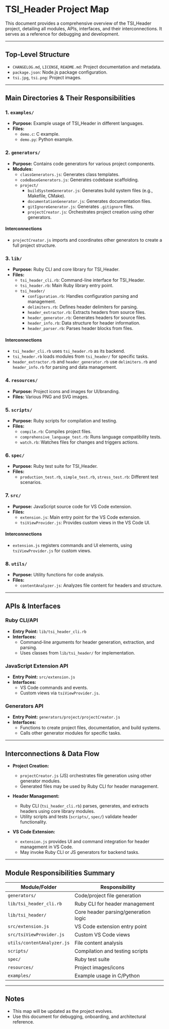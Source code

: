 # TSI_Header Project Map

This document provides a comprehensive overview of the TSI_Header project, detailing all modules, APIs, interfaces, and their interconnections. It serves as a reference for debugging and development.

---

## Top-Level Structure

- `CHANGELOG.md`, `LICENSE`, `README.md`: Project documentation and metadata.
- `package.json`: Node.js package configuration.
- `tsi.jpg`, `tsi.png`: Project images.

---

## Main Directories & Their Responsibilities

### 1. `examples/`

- **Purpose:** Example usage of TSI_Header in different languages.
- **Files:**
  - `demo.c`: C example.
  - `demo.py`: Python example.

### 2. `generators/`

- **Purpose:** Contains code generators for various project components.
- **Modules:**
  - `classGenerators.js`: Generates class templates.
  - `codeBaseGenerators.js`: Generates codebase scaffolding.
  - `project/`
    - `buildSystemGenerator.js`: Generates build system files (e.g., Makefile, CMake).
    - `documentationGenerator.js`: Generates documentation files.
    - `gitIgnoreGenerator.js`: Generates `.gitignore` files.
    - `projectCreator.js`: Orchestrates project creation using other generators.

#### Interconnections

- `projectCreator.js` imports and coordinates other generators to create a full project structure.

### 3. `lib/`

- **Purpose:** Ruby CLI and core library for TSI_Header.
- **Files:**
  - `tsi_header_cli.rb`: Command-line interface for TSI_Header.
  - `tsi_header.rb`: Main Ruby library entry point.
  - `tsi_header/`
    - `configuration.rb`: Handles configuration parsing and management.
    - `delimiters.rb`: Defines header delimiters for parsing.
    - `header_extractor.rb`: Extracts headers from source files.
    - `header_generator.rb`: Generates headers for source files.
    - `header_info.rb`: Data structure for header information.
    - `header_parser.rb`: Parses header blocks from files.

#### Interconnections

- `tsi_header_cli.rb` uses `tsi_header.rb` as its backend.
- `tsi_header.rb` loads modules from `tsi_header/` for specific tasks.
- `header_extractor.rb` and `header_generator.rb` use `delimiters.rb` and `header_info.rb` for parsing and data management.

### 4. `resources/`

- **Purpose:** Project icons and images for UI/branding.
- **Files:** Various PNG and SVG images.

### 5. `scripts/`

- **Purpose:** Ruby scripts for compilation and testing.
- **Files:**
  - `compile.rb`: Compiles project files.
  - `comprehensive_language_test.rb`: Runs language compatibility tests.
  - `watch.rb`: Watches files for changes and triggers actions.

### 6. `spec/`

- **Purpose:** Ruby test suite for TSI_Header.
- **Files:**
  - `production_test.rb`, `simple_test.rb`, `stress_test.rb`: Different test scenarios.

### 7. `src/`

- **Purpose:** JavaScript source code for VS Code extension.
- **Files:**
  - `extension.js`: Main entry point for the VS Code extension.
  - `tsiViewProvider.js`: Provides custom views in the VS Code UI.

#### Interconnections

- `extension.js` registers commands and UI elements, using `tsiViewProvider.js` for custom views.

### 8. `utils/`

- **Purpose:** Utility functions for code analysis.
- **Files:**
  - `contentAnalyzer.js`: Analyzes file content for headers and structure.

---

## APIs & Interfaces

### Ruby CLI/API

- **Entry Point:** `lib/tsi_header_cli.rb`
- **Interfaces:**
  - Command-line arguments for header generation, extraction, and parsing.
  - Uses classes from `lib/tsi_header/` for implementation.

### JavaScript Extension API

- **Entry Point:** `src/extension.js`
- **Interfaces:**
  - VS Code commands and events.
  - Custom views via `tsiViewProvider.js`.

### Generators API

- **Entry Point:** `generators/project/projectCreator.js`
- **Interfaces:**
  - Functions to create project files, documentation, and build systems.
  - Calls other generator modules for specific tasks.

---

## Interconnections & Data Flow

- **Project Creation:**
  - `projectCreator.js` (JS) orchestrates file generation using other generator modules.
  - Generated files may be used by Ruby CLI for header management.

- **Header Management:**
  - Ruby CLI (`tsi_header_cli.rb`) parses, generates, and extracts headers using core library modules.
  - Utility scripts and tests (`scripts/`, `spec/`) validate header functionality.

- **VS Code Extension:**
  - `extension.js` provides UI and command integration for header management in VS Code.
  - May invoke Ruby CLI or JS generators for backend tasks.

---

## Module Responsibilities Summary

| Module/Folder                | Responsibility                                      |
|------------------------------|-----------------------------------------------------|
| `generators/`                | Code/project file generation                        |
| `lib/tsi_header_cli.rb`      | Ruby CLI for header management                      |
| `lib/tsi_header/`            | Core header parsing/generation logic                |
| `src/extension.js`           | VS Code extension entry point                       |
| `src/tsiViewProvider.js`     | Custom VS Code views                                |
| `utils/contentAnalyzer.js`   | File content analysis                               |
| `scripts/`                   | Compilation and testing scripts                     |
| `spec/`                      | Ruby test suite                                     |
| `resources/`                 | Project images/icons                                |
| `examples/`                  | Example usage in C/Python                          |

---

## Notes

- This map will be updated as the project evolves.
- Use this document for debugging, onboarding, and architectural reference.
